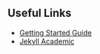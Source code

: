 ## Useful Links

- [Getting Started Guide](https://ncsu-libraries.github.io/jekyll-academic-docs/)
- [Jekyll Academic](https://ncsu-libraries.github.io/jekyll-academic-docs/)
